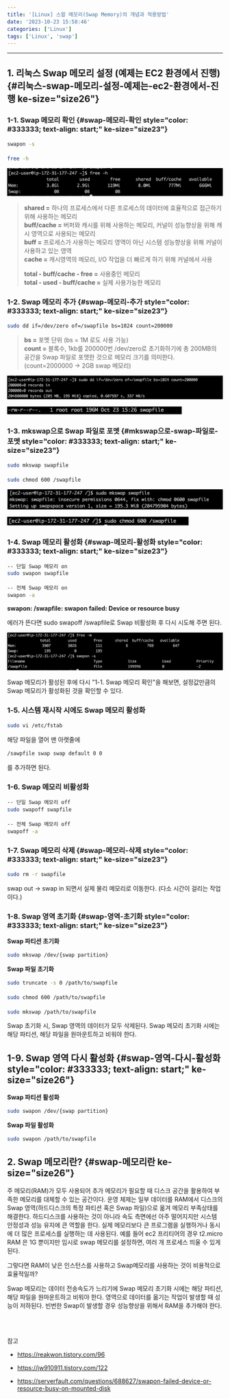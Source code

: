```yaml
---
title: '[Linux] 스왑 메모리(Swap Memory)의 개념과 적용방법'
date: '2023-10-23 15:58:46'
categories: ['Linux']
tags: ['Linux', 'swap']
---
```


------------------------------------------------------------------------

## 1. 리눅스 Swap 메모리 설정 (예제는 EC2 환경에서 진행) {#리눅스-swap-메모리-설정-예제는-ec2-환경에서-진행 ke-size="size26"}

### 1-1. Swap 메모리 확인 {#swap-메모리-확인 style="color: #333333; text-align: start;" ke-size="size23"}

``` {.bash ke-language="bash" ke-type="codeblock"}
swapon -s 

free -h
```

![](/images/posts/34/스크린샷%202023-10-23%20오후%203.25.49.png)

> **shared =** 하나의 프로세스에서 다른 프로세스의 데이터에 효율적으로 접근하기 위해 사용하는 메모리\
> **buff/cache =** 버퍼와 캐시를 위해 사용하는 메모리, 커널이 성능향상을 위해 캐시 영역으로 사용되는 메모리\
> **buff =** 프로세스가 사용하는 메모리 영역이 아닌 시스템 성능향상을 위해 커널이 사용하고 있는 영역\
> **cache =** 캐시영역의 메모리, I/O 작업을 더 빠르게 하기 위해 커널에서 사용
> 
> **total - buff/cache - free =** 사용중인 메모리\
> **total - used - buff/cache =** 실제 사용가능한 메모리

### 1-2. Swap 메모리 추가 {#swap-메모리-추가 style="color: #333333; text-align: start;" ke-size="size23"}

``` {.bash ke-language="bash" ke-type="codeblock"}
sudo dd if=/dev/zero of=/swapfile bs=1024 count=200000
```

> **bs =** 포멧 단위 (bs = 1M 로도 사용 가능)\
> **count =** 블록수, 1kb를 200000번 /dev/zero로 초기화하기에 총 200MB의 공간을 Swap 파일로 포맷한 것으로 메모리 크기를 의미한다. (count=2000000 -\> 2GB swap 메모리)

![](/images/posts/34/스크린샷%202023-10-23%20오후%203.26.38.png)

![](/images/posts/34/스크린샷%202023-10-23%20오후%203.27.53.png)

### 1-3. mkswap으로 Swap 파일로 포멧 {#mkswap으로-swap-파일로-포멧 style="color: #333333; text-align: start;" ke-size="size23"}

``` {.bash style="background-color: #f8f8f8; color: #383a42; text-align: start;" ke-type="codeblock" ke-language="bash"}
sudo mkswap swapfile

sudo chmod 600 /swapfile
```

![](/images/posts/34/스크린샷%202023-10-23%20오후%203.28.23.png)

![](/images/posts/34/스크린샷%202023-10-23%20오후%203.28.59.png)

### 1-4. Swap 메모리 활성화 {#swap-메모리-활성화 style="color: #333333; text-align: start;" ke-size="size23"}

``` {.bash ke-language="bash" ke-type="codeblock"}
-- 단일 Swap 메모리 on
sudo swapon swapfile

-- 전체 Swap 메모리 on
swapon -a
```

**swapon: /swapfile: swapon failed: Device or resource busy**

에러가 뜬다면 sudo swapoff /swapfile로 Swap 비활성화 후 다시 시도해 주면 된다.

![](/images/posts/34/스크린샷%202023-10-23%20오후%203.35.11.png)

Swap 메모리가 활성된 후에 다시 \"1-1. Swap 메모리 확인\"을 해보면, 설정값만큼의 Swap 메모리가 활성화된 것을 확인할 수 있다.
 

### 1-5. 시스템 재시작 시에도 Swap 메모리 활성화

``` {.bash ke-language="bash" ke-type="codeblock"}
sudo vi /etc/fstab
```

해당 파일을 열어 맨 아랫줄에

``` {.bash ke-language="bash" ke-type="codeblock"}
/sawpfile swap swap default 0 0
```

를 추가하면 된다.
 

### 1-6. Swap 메모리 비활성화

``` {.bash ke-type="codeblock" ke-language="bash"}
-- 단일 Swap 메모리 off
sudo swapoff swapfile

-- 전체 Swap 메모리 off
swapoff -a
```

### 1-7. Swap 메모리 삭제 {#swap-메모리-삭제 style="color: #333333; text-align: start;" ke-size="size23"}

``` {.bash ke-language="bash" ke-type="codeblock"}
sudo rm -r swapfile
```

swap out -\> swap in 되면서 실제 물리 메모리로 이동한다. (다소 시간이 걸리는 작업이다.)

### 1-8. Swap 영역 초기화 {#swap-영역-초기화 style="color: #333333; text-align: start;" ke-size="size23"}

**Swap 파티션 초기화**

``` {.bash ke-language="bash" ke-type="codeblock"}
sudo mkswap /dev/{swap partition}
```

**Swap 파일 초기화**

``` {.bash ke-language="bash" ke-type="codeblock"}
sudo truncate -s 0 /path/to/swapfile

sudo chmod 600 /path/to/swapfile

sudo mkswap /path/to/swapfile
```

Swap 초기화 시, Swap 영역의 데이터가 모두 삭제된다. Swap 메모리 초기화 시에는 해당 파티션, 해당 파일을 원마운트하고 비워야 한다.

## 1-9. Swap 영역 다시 활성화 {#swap-영역-다시-활성화 style="color: #333333; text-align: start;" ke-size="size26"}

**Swap 파티션 활성화**

``` {.bash ke-language="bash" ke-type="codeblock"}
sudo swapon /dev/{swap partition}
```

**Swap 파일 활성화**

``` {.bash ke-language="bash" ke-type="codeblock"}
sudo swapon /path/to/swapfile
```

## 2. Swap 메모리란? {#swap-메모리란 ke-size="size26"}

주 메모리(RAM)가 모두 사용되어 추가 메모리가 필요할 때 디스크 공간을 활용하여 부족한 메모리를 대체할 수 있는 공간이다. 운영 체제는 일부 데이터를 RAM에서 디스크의 Swap 영역(하드디스크의 특정 파티션 혹은 Swap 파일)으로 옮겨 메모리 부족상태를 해결한다. 하드디스크를 사용하는 것이 아니라 속도 측면에선 아주 떨어지지만 시스템 안정성과 성능 유지에 큰 역할을 한다. 실제 메모리보다 큰 프로그램을 실행하거나 동시에 더 많은 프로세스를 실행하는 데 사용된다. 예를 들어 ec2 프리티어의 경우 t2.micro RAM 은 1G 뿐이지만 임시로 swap 메모리를 설정하면, 여러 개 프로세스 띄울 수 있게 된다.
 

그렇다면 RAM이 낮은 인스턴스를 사용하고 Swap메모리를 사용하는 것이 비용적으로 효율적일까?

Swap 메모리는 데이터 전송속도가 느리기에 Swap 메모리 초기화 시에는 해당 파티션, 해당 파일을 원마운트하고 비워야 한다. 영역으로 데이터를 옮기는 작업이 발생할 때 성능이 저하된다. 빈번한 Swap이 발생할 경우 성능향상을 위해서 RAM을 추가해야 한다.
 

 

참고

- https://reakwon.tistory.com/96

- https://jw910911.tistory.com/122

- https://serverfault.com/questions/688627/swapon-failed-device-or-resource-busy-on-mounted-disk
 

 

